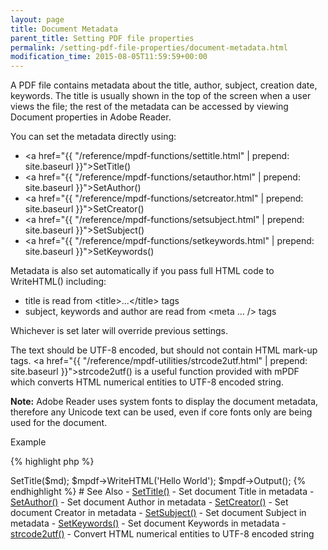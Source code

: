```yaml
---
layout: page
title: Document Metadata
parent_title: Setting PDF file properties
permalink: /setting-pdf-file-properties/document-metadata.html
modification_time: 2015-08-05T11:59:59+00:00
---
```


A PDF file contains metadata about the title, author, subject, creation date, keywords. The title is usually shown
in the top of the screen when a user views the file; the rest of the metadata can be accessed by viewing Document
properties in Adobe Reader.

You can set the metadata directly using:

- <a href="{{ "/reference/mpdf-functions/settitle.html" | prepend: site.baseurl }}">SetTitle()</a>
- <a href="{{ "/reference/mpdf-functions/setauthor.html" | prepend: site.baseurl }}">SetAuthor()</a>
- <a href="{{ "/reference/mpdf-functions/setcreator.html" | prepend: site.baseurl }}">SetCreator()</a>
- <a href="{{ "/reference/mpdf-functions/setsubject.html" | prepend: site.baseurl }}">SetSubject()</a>
- <a href="{{ "/reference/mpdf-functions/setkeywords.html" | prepend: site.baseurl }}">SetKeywords()</a>

Metadata is also set automatically if you pass full HTML code to WriteHTML() including:

<ul>
<li>title is read from &lt;title&gt;...&lt;/title&gt; tags</li>
<li>subject, keywords and author are read from &lt;meta ... /&gt; tags</li>
</ul>

Whichever is set later will override previous settings.

The text should be UTF-8 encoded, but should not contain HTML mark-up tags.
<a href="{{ "/reference/mpdf-utilities/strcode2utf.html" | prepend: site.baseurl }}">strcode2utf()</a> is a useful
function provided with mPDF which converts HTML numerical entities to UTF-8 encoded string.

<div class="alert alert-info" role="alert">
  <strong>Note:</strong> Adobe Reader uses system fonts to display the
  document metadata, therefore any Unicode text can be used, even if core fonts only are being used for the
  document.
</div>

Example

{% highlight php %}
<?php

$mpdf = new \Mpdf\Mpdf();

$md = strcode2utf("&amp;#1575;&amp;#1610;&amp;#1604;&amp;#1575;&amp;#1578; &amp;#1601;&amp;#1610;&amp;#1605;&amp;#1575; &amp;#1575;&amp;#1610;&amp;#1604;&amp;#1575;&amp;#1578; &amp;#1601;&amp;#1610;&amp;#1605;&amp;#1575;");

$mpdf->SetTitle($md);

$mpdf->WriteHTML('Hello World');

$mpdf->Output();
{% endhighlight %}

# See Also

- <a href="{{ "/reference/mpdf-functions/settitle.html" | prepend: site.baseurl }}">SetTitle()</a> - Set document Title in metadata
- <a href="{{ "/reference/mpdf-functions/setauthor.html" | prepend: site.baseurl }}">SetAuthor()</a> - Set document Author in metadata
- <a href="{{ "/reference/mpdf-functions/setcreator.html" | prepend: site.baseurl }}">SetCreator()</a> - Set document Creator in metadata
- <a href="{{ "/reference/mpdf-functions/setsubject.html" | prepend: site.baseurl }}">SetSubject()</a> - Set document Subject in metadata
- <a href="{{ "/reference/mpdf-functions/setkeywords.html" | prepend: site.baseurl }}">SetKeywords()</a> - Set document Keywords in metadata
- <a href="{{ "/reference/mpdf-utilities/strcode2utf.html" | prepend: site.baseurl }}">strcode2utf()</a> - Convert HTML numerical entities to UTF-8 encoded string
